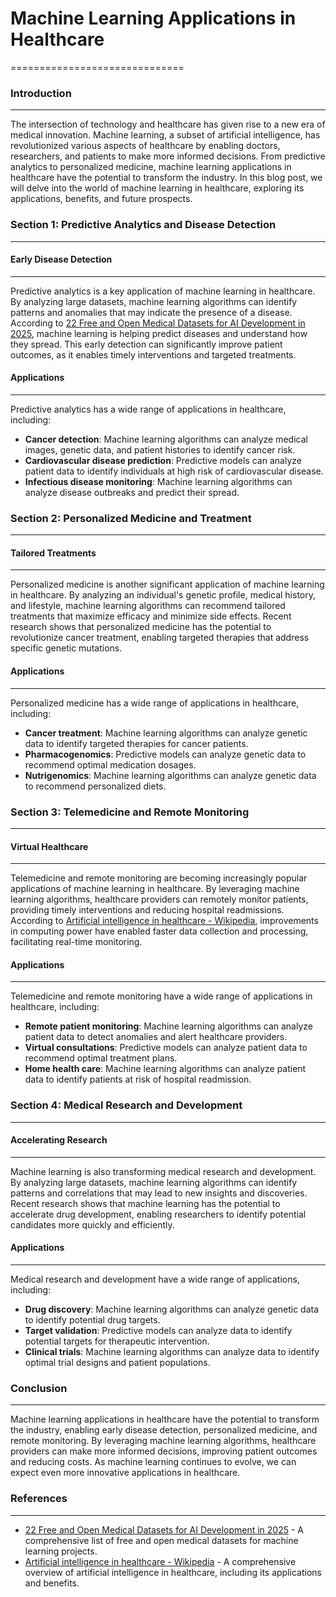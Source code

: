 # Machine Learning Applications in Healthcare
==============================

### Introduction
----------------

The intersection of technology and healthcare has given rise to a new era of medical innovation. Machine learning, a subset of artificial intelligence, has revolutionized various aspects of healthcare by enabling doctors, researchers, and patients to make more informed decisions. From predictive analytics to personalized medicine, machine learning applications in healthcare have the potential to transform the industry. In this blog post, we will delve into the world of machine learning in healthcare, exploring its applications, benefits, and future prospects.

### Section 1: Predictive Analytics and Disease Detection
------------------------------------------------

#### Early Disease Detection
-------------------------

Predictive analytics is a key application of machine learning in healthcare. By analyzing large datasets, machine learning algorithms can identify patterns and anomalies that may indicate the presence of a disease. According to [22 Free and Open Medical Datasets for AI Development in 2025](https://www.shaip.com/blog/healthcare-datasets-for-machine-learning-projects/), machine learning is helping predict diseases and understand how they spread. This early detection can significantly improve patient outcomes, as it enables timely interventions and targeted treatments.

<!-- IMAGE: machine learning algorithm detecting disease -->

#### Applications
----------------

Predictive analytics has a wide range of applications in healthcare, including:

* **Cancer detection**: Machine learning algorithms can analyze medical images, genetic data, and patient histories to identify cancer risk.
* **Cardiovascular disease prediction**: Predictive models can analyze patient data to identify individuals at high risk of cardiovascular disease.
* **Infectious disease monitoring**: Machine learning algorithms can analyze disease outbreaks and predict their spread.

### Section 2: Personalized Medicine and Treatment
---------------------------------------------

#### Tailored Treatments
---------------------

Personalized medicine is another significant application of machine learning in healthcare. By analyzing an individual's genetic profile, medical history, and lifestyle, machine learning algorithms can recommend tailored treatments that maximize efficacy and minimize side effects. Recent research shows that personalized medicine has the potential to revolutionize cancer treatment, enabling targeted therapies that address specific genetic mutations.

<!-- IMAGE: personalized medicine treatment plan -->

#### Applications
----------------

Personalized medicine has a wide range of applications in healthcare, including:

* **Cancer treatment**: Machine learning algorithms can analyze genetic data to identify targeted therapies for cancer patients.
* **Pharmacogenomics**: Predictive models can analyze genetic data to recommend optimal medication dosages.
* **Nutrigenomics**: Machine learning algorithms can analyze genetic data to recommend personalized diets.

### Section 3: Telemedicine and Remote Monitoring
---------------------------------------------

#### Virtual Healthcare
---------------------

Telemedicine and remote monitoring are becoming increasingly popular applications of machine learning in healthcare. By leveraging machine learning algorithms, healthcare providers can remotely monitor patients, providing timely interventions and reducing hospital readmissions. According to [Artificial intelligence in healthcare - Wikipedia](https://en.wikipedia.org/wiki/Artificial_intelligence_in_healthcare), improvements in computing power have enabled faster data collection and processing, facilitating real-time monitoring.

<!-- IMAGE: telemedicine platform -->

#### Applications
----------------

Telemedicine and remote monitoring have a wide range of applications in healthcare, including:

* **Remote patient monitoring**: Machine learning algorithms can analyze patient data to detect anomalies and alert healthcare providers.
* **Virtual consultations**: Predictive models can analyze patient data to recommend optimal treatment plans.
* **Home health care**: Machine learning algorithms can analyze patient data to identify patients at risk of hospital readmission.

### Section 4: Medical Research and Development
---------------------------------------------

#### Accelerating Research
-------------------------

Machine learning is also transforming medical research and development. By analyzing large datasets, machine learning algorithms can identify patterns and correlations that may lead to new insights and discoveries. Recent research shows that machine learning has the potential to accelerate drug development, enabling researchers to identify potential candidates more quickly and efficiently.

<!-- IMAGE: machine learning algorithm analyzing medical research data -->

#### Applications
----------------

Medical research and development have a wide range of applications, including:

* **Drug discovery**: Machine learning algorithms can analyze genetic data to identify potential drug targets.
* **Target validation**: Predictive models can analyze data to identify potential targets for therapeutic intervention.
* **Clinical trials**: Machine learning algorithms can analyze data to identify optimal trial designs and patient populations.

### Conclusion
--------------

Machine learning applications in healthcare have the potential to transform the industry, enabling early disease detection, personalized medicine, and remote monitoring. By leveraging machine learning algorithms, healthcare providers can make more informed decisions, improving patient outcomes and reducing costs. As machine learning continues to evolve, we can expect even more innovative applications in healthcare.

### References
-------------

- [22 Free and Open Medical Datasets for AI Development in 2025](https://www.shaip.com/blog/healthcare-datasets-for-machine-learning-projects/) - A comprehensive list of free and open medical datasets for machine learning projects.
- [Artificial intelligence in healthcare - Wikipedia](https://en.wikipedia.org/wiki/Artificial_intelligence_in_healthcare) - A comprehensive overview of artificial intelligence in healthcare, including its applications and benefits.
